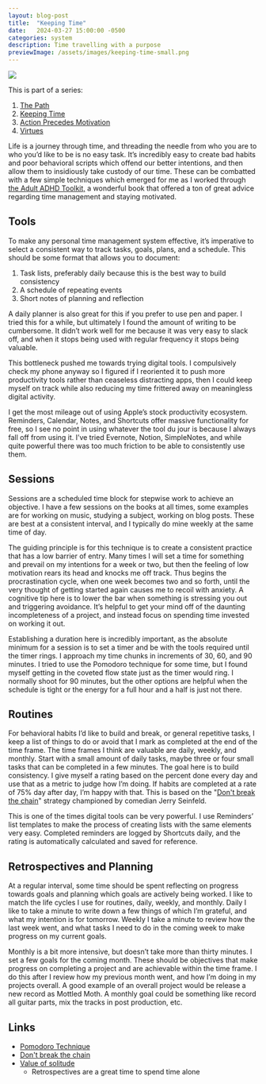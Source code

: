 ```yaml
---
layout: blog-post
title:  "Keeping Time"
date:   2024-03-27 15:00:00 -0500
categories: system
description: Time travelling with a purpose
previewImage: /assets/images/keeping-time-small.png
---
```


<div class="album-art">
    <img src="/assets/images/keeping-time.png" />
</div>

This is part of a series:
1. [The Path](/system/2024/02/02/the-path.html)
2. [Keeping Time](/system/2024/03/27/keeping-time.html)
3. [Action Precedes Motivation](/system/2024/05/29/action-precedes-motivation.html)
4. [Virtues](/system/2024/08/14/virtues.html)

Life is a journey through time, and threading the needle from who you are to who you’d like to be is no easy task. It’s incredibly easy to create bad habits and poor behavioral scripts which offend our better intentions, and then allow them to insidiously take custody of our time. These can be combatted with a few simple techniques which emerged for me as I worked through [the Adult ADHD Toolkit,](https://www.goodreads.com/en/book/show/21087203) a wonderful book that offered a ton of great advice regarding time management and staying motivated.

## Tools

To make any personal time management system effective, it’s imperative to select a consistent way to track tasks, goals, plans, and a schedule. This should be some format that allows you to document:

1. Task lists, preferably daily because this is the best way to build consistency
2. A schedule of repeating events
3. Short notes of planning and reflection

A daily planner is also great for this if you prefer to use pen and paper. I tried this for a while, but ultimately I found the amount of writing to be cumbersome. It didn’t work well for me because it was very easy to slack off, and when it stops being used with regular frequency it stops being valuable.

This bottleneck pushed me towards trying digital tools. I compulsively check my phone anyway so I figured if I reoriented it to push more productivity tools rather than ceaseless distracting apps, then I could keep myself on track while also reducing my time frittered away on meaningless digital activity.

I get the most mileage out of using Apple’s stock productivity ecosystem. Reminders, Calendar, Notes, and Shortcuts offer massive functionality for free, so I see no point in using whatever the tool du jour is because I always fall off from using it. I’ve tried Evernote, Notion, SimpleNotes, and while quite powerful there was too much friction to be able to consistently use them. 

## Sessions

Sessions are a scheduled time block for stepwise work to achieve an objective. I have a few sessions on the books at all times, some examples are for working on music, studying a subject, working on blog posts. These are best at a consistent interval, and I typically do mine weekly at the same time of day. 

The guiding principle is for this technique is to create a consistent practice that has a low barrier of entry. Many times I will set a time for something and prevail on my intentions for a week or two, but then the feeling of low motivation rears its head and knocks me off track. Thus begins the procrastination cycle, when one week becomes two and so forth, until the very thought of getting started again causes me to recoil with anxiety. A cognitive tip here is to lower the bar when something is stressing you out and triggering avoidance. It’s helpful to get your mind off of the daunting incompleteness of a project, and instead focus on spending time invested on working it out.

Establishing a duration here is incredibly important, as the absolute minimum for a session is to set a timer and be with the tools required until the timer rings. I approach my time chunks in increments of 30, 60, and 90 minutes. I tried to use the Pomodoro technique for some time, but I found myself getting in the coveted flow state just as the timer would ring. I normally shoot for 90 minutes, but the other options are helpful when the schedule is tight or the energy for a full hour and a half is just not there.

## Routines

For behavioral habits I’d like to build and break, or general repetitive tasks, I keep a list of things to do or avoid that I mark as completed at the end of the time frame. The time frames I think are valuable are daily, weekly, and monthly. Start with a small amount of daily tasks, maybe three or four small tasks that can be completed in a few minutes. The goal here is to build consistency. I give myself a rating based on the percent done every day and use that as a metric to judge how I’m doing. If habits are completed at a rate of 75% day after day, I’m happy with that. This is based on the "[Don't break the chain](https://lifehacker.com/jerry-seinfelds-productivity-secret-281626)" strategy championed by comedian Jerry Seinfeld.

This is one of the times digital tools can be very powerful. I use Reminders’ list templates to make the process of creating lists with the same elements very easy. Completed reminders are logged by Shortcuts daily, and the rating is automatically calculated and saved for reference.

## Retrospectives and Planning

At a regular interval, some time should be spent reflecting on progress towards goals and planning which goals are actively being worked. I like to match the life cycles I use for routines, daily, weekly, and monthly. Daily I like to take a minute to write down a few things of which I’m grateful, and what my intention is for tomorrow. Weekly I take a minute to review how the last week went, and what tasks I need to do in the coming week to make progress on my current goals.

Monthly is a bit more intensive, but doesn’t take more than thirty minutes. I set a few goals for the coming month. These should be objectives that make progress on completing a project and are achievable within the time frame. I do this after I review how my previous month went, and how I’m doing in my projects overall. A good example of an overall project would be release a new record as Mottled Moth. A monthly goal could be something like record all guitar parts, mix the tracks in post production, etc.

## Links

* [Pomodoro Technique](https://en.wikipedia.org/wiki/Pomodoro_Technique)
* [Don't break the chain](https://lifehacker.com/jerry-seinfelds-productivity-secret-281626)
* [Value of solitude](https://calnewport.com/new-study-confirms-the-value-of-solitude/)
    * Retrospectives are a great time to spend time alone
